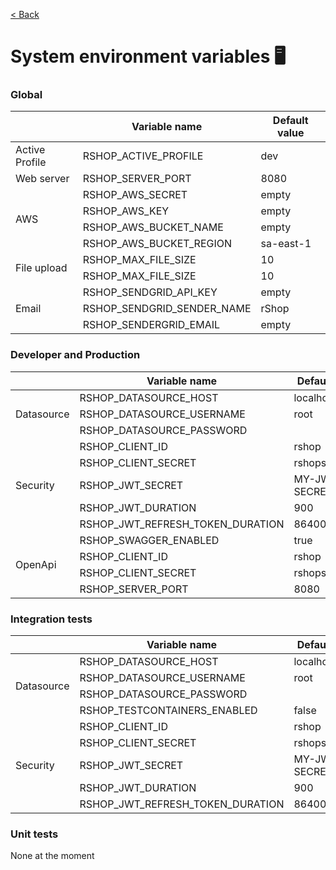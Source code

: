 [< Back](../README.md)

# System environment variables :desktop_computer:

### Global
<table>
<thead>
<tr>
	<th></th>
	<th>Variable name</th>
	<th>Default value</th>
</tr>
</thead>
<tbody>
<tr>
	<td rowspan=1>Active Profile</td>
	<td>RSHOP_ACTIVE_PROFILE</td>
	<td>dev</td>
</tr>
<tr>
	<td rowspan=1>Web server</td>
	<td>RSHOP_SERVER_PORT</td>
	<td>8080</td>
</tr>
<tr>
	<td rowspan=4>AWS</td>
	<td>RSHOP_AWS_SECRET </td>
	<td>empty</td>
</tr>
<tr>
	<td>RSHOP_AWS_KEY</td>
	<td>empty</td>
</tr>
<tr>
	<td>RSHOP_AWS_BUCKET_NAME</td>
	<td>empty</td>
</tr>
<tr>
	<td>RSHOP_AWS_BUCKET_REGION</td>
	<td>sa-east-1</td>
</tr>
<tr>
<td rowspan=2>File upload</td>
	<td>RSHOP_MAX_FILE_SIZE</td>
	<td>10</td>
</tr>
<tr>
	<td>RSHOP_MAX_FILE_SIZE</td>
	<td>10</td>
</tr>
<tr>
	<td rowspan=3>Email</td>
	<td>RSHOP_SENDGRID_API_KEY</td>
<td>empty</td>
</tr>
<tr>
	<td>RSHOP_SENDGRID_SENDER_NAME</td>
	<td>rShop</td>
</tr>
<tr>
	<td>RSHOP_SENDERGRID_EMAIL</td>
	<td>empty</td>
</tr>


</tbody>
</table>

### Developer and Production
<table>
<thead>
<tr>
	<th></th>
	<th>Variable name</th>
	<th>Default value</th>
</tr>
</thead>
<tbody>
<tr>
	<td rowspan=3>Datasource</td>
	<td>RSHOP_DATASOURCE_HOST</td>
	<td>localhost:3306</td>
</tr>
<tr>
	<td>RSHOP_DATASOURCE_USERNAME</td>
	<td>root</td>
</tr>
<tr>
	<td>RSHOP_DATASOURCE_PASSWORD</td>
	<td></td>
</tr>

<tr>
	<td rowspan=5>Security</td>
	<td>RSHOP_CLIENT_ID</td>
	<td>rshop</td>
</tr>
<tr>
	<td>RSHOP_CLIENT_SECRET</td>
	<td>rshopsecret</td>
</tr>
<tr>
	<td>RSHOP_JWT_SECRET</td>
	<td>MY-JWT-SECRET</td>
</tr>
<tr>
	<td>RSHOP_JWT_DURATION</td>
	<td>900</td>
</tr>
<tr>
	<td>RSHOP_JWT_REFRESH_TOKEN_DURATION</td>
	<td>86400</td>
</tr>

<tr>
	<td rowspan=4>OpenApi</td>
	<td>RSHOP_SWAGGER_ENABLED</td>
	<td>true</td>
</tr>
<tr>
	<td>RSHOP_CLIENT_ID</td>
	<td>rshop</td>
</tr>
<tr>
	<td>RSHOP_CLIENT_SECRET</td>
	<td>rshopsecret</td>
</tr>
<tr>
	<td>RSHOP_SERVER_PORT</td>
	<td>8080</td>
</tr>
</tbody>
</table>

### Integration tests
<table>
<thead>
<tr>
	<th></th>
	<th>Variable name</th>
	<th>Default value</th>
</tr>
</thead>
<tbody>
<tr>
	<td rowspan=4>Datasource</td>
	<td>RSHOP_DATASOURCE_HOST</td>
	<td>localhost:3306</td>
</tr>
<tr>
	<td>RSHOP_DATASOURCE_USERNAME</td>
	<td>root</td>
</tr>
<tr>
	<td>RSHOP_DATASOURCE_PASSWORD</td>
	<td></td>
</tr>
<tr>
	<td>RSHOP_TESTCONTAINERS_ENABLED</td>
	<td>false</td>
</tr>

<tr>
	<td rowspan=5>Security</td>
	<td>RSHOP_CLIENT_ID</td>
	<td>rshop</td>
</tr>
<tr>
	<td>RSHOP_CLIENT_SECRET</td>
	<td>rshopsecret</td>
</tr>
<tr>
	<td>RSHOP_JWT_SECRET</td>
	<td>MY-JWT-SECRET</td>
</tr>
<tr>
	<td>RSHOP_JWT_DURATION</td>
	<td>900</td>
</tr>
<tr>
	<td>RSHOP_JWT_REFRESH_TOKEN_DURATION</td>
	<td>86400</td>
</tr>
</tbody>
</table>

### Unit tests
None at the moment
